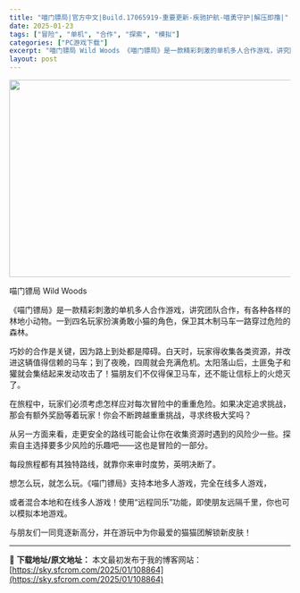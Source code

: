 ```yaml
---
title: "喵门镖局|官方中文|Build.17065919-重要更新-疾驰护航-喵勇守护|解压即撸|"
date: 2025-01-23
tags: ["冒险", "单机", "合作", "探索", "模拟"]
categories: ["PC游戏下载"]
excerpt: "喵门镖局 Wild Woods 《喵门镖局》是一款精彩刺激的单机多人合作游戏，讲究团队合作，有各种各样的林地小动物。一到四名玩家扮演勇敢小猫的角色，保卫其木制马车一路穿过危险的森林。 巧妙的合作是关键，因为路上到处都是障碍。白天时，玩家得收集各类资源，并改进这辆值得信赖的马车；到了夜晚，四周就会充满&hellip;"
layout: post
---
```


<img class="aligncenter size-full wp-image-108859" src="https://sky.sfcrom.com/wp-content/uploads/2025/01/2025012315174428.webp" alt="" width="616" height="353" />

喵门镖局 Wild Woods

《喵门镖局》是一款精彩刺激的单机多人合作游戏，讲究团队合作，有各种各样的林地小动物。一到四名玩家扮演勇敢小猫的角色，保卫其木制马车一路穿过危险的森林。

巧妙的合作是关键，因为路上到处都是障碍。白天时，玩家得收集各类资源，并改进这辆值得信赖的马车；到了夜晚，四周就会充满危机。太阳落山后，土匪兔子和獾就会集结起来发动攻击了！猫朋友们不仅得保卫马车，还不能让信标上的火熄灭了。

在旅程中，玩家们必须考虑怎样应对每次冒险中的重重危险。如果决定追求挑战，那会有额外奖励等着玩家！你会不断跨越重重挑战，寻求终极大奖吗？

从另一方面来看，走更安全的路线可能会让你在收集资源时遇到的风险少一些。探索自主选择要多少风险的乐趣吧——这也是冒险的一部分。

每段旅程都有其独特路线，就靠你来审时度势，英明决断了。

想怎么玩，就怎么玩。《喵门镖局》支持本地多人游戏，完全在线多人游戏，

或者混合本地和在线多人游戏！使用“远程同乐”功能，即使朋友远隔千里，你也可以模拟本地游戏。

与朋友们一同竞逐新高分，并在游玩中为你最爱的猫猫团解锁新皮肤！

---
📖 **下载地址/原文地址：** 本文最初发布于我的博客网站：[https://sky.sfcrom.com/2025/01/108864](https://sky.sfcrom.com/2025/01/108864)
